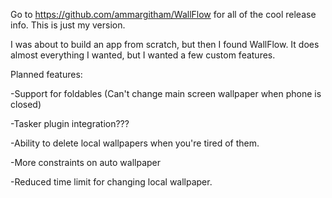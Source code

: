 Go to https://github.com/ammargitham/WallFlow for all of the cool release info.  This is just my version.

I was about to build an app from scratch, but then I found WallFlow.  It does almost everything I wanted, but I wanted a few custom features.

Planned features:

-Support for foldables (Can't change main screen wallpaper when phone is closed)

-Tasker plugin integration???

-Ability to delete local wallpapers when you're tired of them.

-More constraints on auto wallpaper

-Reduced time limit for changing local wallpaper.
